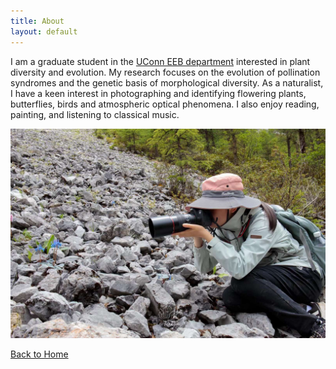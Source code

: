 ```yaml
---
title: About
layout: default
---
```


I am a graduate student in the [UConn EEB department](https://eeb.uconn.edu) interested in plant diversity and evolution. My research focuses on the evolution of pollination syndromes and the genetic basis of morphological diversity. 
As a naturalist, I have a keen interest in photographing and identifying flowering plants, butterflies, birds and atmospheric optical phenomena. I also enjoy reading, painting, and listening to classical music.


![Image of Tianyu Cui](/assets/images/Corydalis.jpg)
    
[Back to Home](/)
